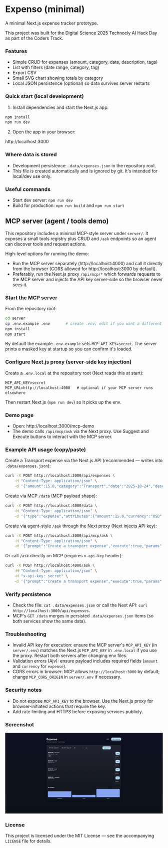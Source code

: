 # Expenso (minimal)

A minimal Next.js expense tracker prototype.

This project was built for the Digital Science 2025 Technocly AI Hack Day as part of the Coders Track.

### Features
- Simple CRUD for expenses (amount, category, date, description, tags)
- List with filters (date range, category, tag)
- Export CSV
- Small SVG chart showing totals by category
- Local JSON persistence (optional) so data survives server restarts

### Quick start (local development)

1. Install dependencies and start the Next.js app:

```bash
npm install
npm run dev
```

2. Open the app in your browser:

http://localhost:3000

### Where data is stored
- Development persistence: `.data/expenses.json` in the repository root.
- This file is created automatically and is ignored by git. It's intended for local/dev use only.

### Useful commands
- Start dev server: `npm run dev`
- Build for production: `npm run build` and `npm run start`

## MCP server (agent / tools demo)

This repository includes a minimal MCP-style server under `server/`. It exposes a small tools registry plus CRUD and `/ask` endpoints so an agent can discover tools and request actions.

High-level options for running the demo:
- Run the MCP server separately (http://localhost:4000) and call it directly from the browser (CORS allowed for http://localhost:3000 by default).
- Preferably, run the Next.js proxy `/api/mcp/*` which forwards requests to the MCP server and injects the API key server-side so the browser never sees it.

### Start the MCP server
From the repository root:

```bash
cd server
cp .env.example .env       # create .env; edit if you want a different key
npm install
npm start
```

By default the example `.env.example` sets `MCP_API_KEY=secret`. The server prints a masked key at startup so you can confirm it's loaded.

### Configure Next.js proxy (server-side key injection)
Create a `.env.local` at the repository root (Next reads this at start):

```
MCP_API_KEY=secret
MCP_URL=http://localhost:4000   # optional if your MCP server runs elsewhere
```

Then restart Next.js (`npm run dev`) so it picks up the env.

### Demo page
- Open: http://localhost:3000/mcp-demo
- The demo calls `/api/mcp/ask` via the Next proxy. Use Suggest and Execute buttons to interact with the MCP server.

### Example API usage (copy/paste)

Create a Transport expense via the Next.js API (recommended — writes into `.data/expenses.json`):

```bash
curl -X POST http://localhost:3000/api/expenses \
	-H "Content-Type: application/json" \
	-d '{"amount":15.0,"category":"Transport","date":"2025-10-24","description":"Taxi to office","tags":["work"]}'
```

Create via MCP `/data` (MCP payload shape):

```bash
curl -X POST http://localhost:4000/data \
	-H "Content-Type: application/json" \
	-d '{"type":"expense","attributes":{"amount":15.0,"currency":"USD","category":"Transport","description":"Taxi to office","date":"2025-10-24","tags":["work"]}}'
```

Create via agent-style `/ask` through the Next proxy (Next injects API key):

```bash
curl -X POST http://localhost:3000/api/mcp/ask \
	-H "Content-Type: application/json" \
	-d '{"prompt":"Create a transport expense","execute":true,"params":{"type":"expense","attributes":{"amount":15.0,"currency":"USD","category":"Transport","description":"Taxi to office","date":"2025-10-24","tags":["work"]}}}'
```

Or call `/ask` directly on MCP (requires `x-api-key` header):

```bash
curl -X POST http://localhost:4000/ask \
	-H "Content-Type: application/json" \
	-H "x-api-key: secret" \
	-d '{"prompt":"Create a transport expense","execute":true,"params":{"type":"expense","attributes":{"amount":15.0,"currency":"USD","category":"Transport","description":"Taxi to office","date":"2025-10-24","tags":["work"]}}}'
```

### Verify persistence
- Check the file: `cat .data/expenses.json` or call the Next API: `curl http://localhost:3000/api/expenses`.
- MCP's `GET /data` merges in persisted `.data/expenses.json` items (so both services show the same data).

### Troubleshooting
- Invalid API key for execution: ensure the MCP server's `MCP_API_KEY` (in `server/.env`) matches the Next.js `MCP_API_KEY` in `.env.local` if you use the proxy. Restart both servers after changing env files.
- Validation errors (Ajv): ensure payload includes required fields (`amount` and `currency` for `expense`).
- CORS errors in browser: MCP allows `http://localhost:3000` by default; change `MCP_CORS_ORIGIN` in `server/.env` if necessary.

### Security notes
- Do not expose `MCP_API_KEY` to the browser. Use the Next.js proxy for browser-initiated actions that require the key.
- Add rate limiting and HTTPS before exposing services publicly.

### Screenshot
![Expenso screenshot](public/screenshots/expenso-screenshot.png)

### License

This project is licensed under the MIT License — see the accompanying `LICENSE` file for details.


